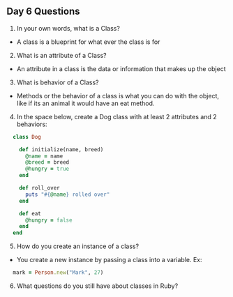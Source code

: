 ## Day 6 Questions

1. In your own words, what is a Class?
* A class is a blueprint for what ever the class is for

2. What is an attribute of a Class?
* An attribute in a class is the data or information that makes up the object

3. What is behavior of a Class?
* Methods or the behavior of a class is what you can do with the object, like if its an
animal it would have an eat method.

4. In the space below, create a Dog class with at least 2 attributes and 2 behaviors:

```ruby
  class Dog

    def initialize(name, breed)
      @name = name
      @breed = breed
      @hungry = true
    end

    def roll_over
      puts "#{@name} rolled over"
    end

    def eat
      @hungry = false
    end
  end
```

5. How do you create an instance of a class?
* You create a new instance by passing a class into a variable.
Ex:
```ruby
  mark = Person.new("Mark", 27)
```
6. What questions do you still have about classes in Ruby?
